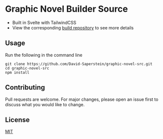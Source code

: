 # Graphic Novel Builder Source
- Built in Svelte with TailwindCSS
- View the corresponding [build repository](https://github.com/David-Saperstein/graphic-novel/) to see more details

## Usage
Run the following in the command line
```
git clone https://github.com/David-Saperstein/graphic-novel-src.git
cd graphic-novel-src
npm install
```

## Contributing

Pull requests are welcome. For major changes, please open an issue first
to discuss what you would like to change.

## License

[MIT](https://choosealicense.com/licenses/mit/)
